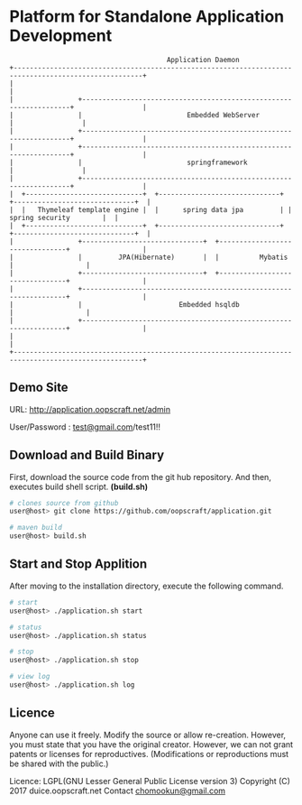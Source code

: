 # Platform for Standalone Application Development

```
                                       Application Daemon
+------------------------------------------------------------------------------------------------------+
|                                                                                                      |
|                +-------------------------------------------------------------------+                 |
|                |                          Embedded WebServer                       |                 |
|                +-------------------------------------------------------------------+                 |
|                +-------------------------------------------------------------------+                 |
|                |                          springframework                          |                 |
|                +-------------------------------------------------------------------+                 |
|  +-----------------------------+  +------------------------------+ +------------------------------+  |
|  |   Thymeleaf template engine |  |      spring data jpa         | |       spring security        |  |
|  +-----------------------------+  +------------------------------+ +------------------------------+  |
|                +------------------------------+  +--------------------------------+                  |
|                |         JPA(Hibernate)       |  |          Mybatis               |                  |
|                +------------------------------+  +--------------------------------+                  |
|                +------------------------------------------------------------------+                  |
|                |                        Embedded hsqldb                           |                  |
|                +------------------------------------------------------------------+                  |
|                                                                                                      |
+------------------------------------------------------------------------------------------------------+
```

## Demo Site
URL: http://application.oopscraft.net/admin

User/Password : test@gmail.com/test11!!

## Download and Build Binary
First, download the source code from the git hub repository.
And then, executes build shell script. **__(build.sh)__**

```bash
# clones source from github
user@host> git clone https://github.com/oopscraft/application.git

# maven build
user@host> build.sh
```

## Start and Stop Applition
After moving to the installation directory, execute the following command.

```bash
# start
user@host> ./application.sh start

# status
user@host> ./application.sh status

# stop
user@host> ./application.sh stop

# view log
user@host> ./application.sh log
```

## Licence
Anyone can use it freely. Modify the source or allow re-creation. However, you must state that you have the original creator. However, we can not grant patents or licenses for reproductives. (Modifications or reproductions must be shared with the public.)

Licence: LGPL(GNU Lesser General Public License version 3) Copyright (C) 2017 duice.oopscraft.net Contact chomookun@gmail.com

